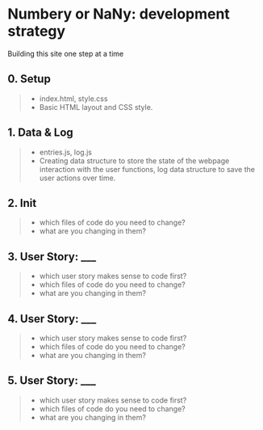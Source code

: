 # Numbery or NaNy: development strategy

Building this site one step at a time

## 0. Setup

> * index.html, style.css
> * Basic HTML layout and CSS style.

## 1. Data & Log

> * entries.js, log.js
> * Creating data structure to store the state of the webpage interaction with the user functions, log data structure to save the user actions over time.

## 2. Init

> * which files of code do you need to change?
> * what are you changing in them?

## 3. User Story: ___

> * which user story makes sense to code first?
> * which files of code do you need to change?
> * what are you changing in them?

## 4. User Story: ___

> * which user story makes sense to code first?
> * which files of code do you need to change?
> * what are you changing in them?

## 5. User Story: ___

> * which user story makes sense to code first?
> * which files of code do you need to change?
> * what are you changing in them?
